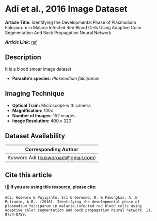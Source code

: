 # **Adi et al., 2016 Image Dataset**  
**Article Title:** Identifying the Developmental Phase of Plasmodium Falciparum in Malaria Infected Red Blood Cells Using Adaptive Color Segmentation And Back Propagation Neural Network 

**_Article Link_:** [ref](https://www.academia.edu/download/48627774/ijaerv11n15_60.pdf)


## **Description**
It is a blood smear image dataset


+ **Parasite’s species:** _Plasmodium falciparum_


## **Imaging Technique**
+ **Optical Train:** Microscope with camera
+ **Magnification:** 100x
+ **Number of Images:** 152 images
+ **Image Resolution:** 400 x 320


## **Dataset Availability**

|**Corresponding Author**|
|:---:|
|Kusworo Adi (kusworoadi@gmail.com)|


## **Cite this article**

❗🛑 **If you are using this resource, please cite:**

```
Adi, Kusworo & Pujiyanto, Sri & Gernowo, R. & Pamungkas, A. & Putranto, A.B.. (2016). Identifying the developmental phase of plasmodium falciparum in malaria-infected red blood cells using adaptive color segmentation and back propagation neural network. 11. 8754-8759. 
```
